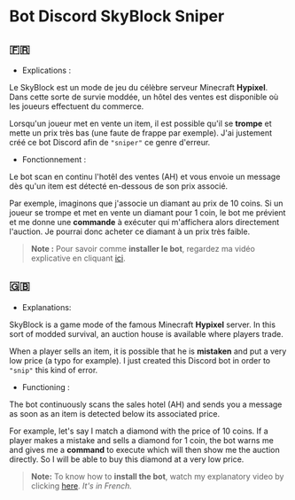 # Bot Discord SkyBlock Sniper

## 🇫🇷
- Explications :

Le SkyBlock est un mode de jeu du célèbre serveur Minecraft **Hypixel**. Dans cette sorte de survie moddée, un hôtel des ventes est disponible où les joueurs effectuent du commerce.

Lorsqu'un joueur met en vente un item, il est possible qu'il se **trompe** et mette un prix très bas (une faute de frappe par exemple). J'ai justement créé ce bot Discord afin de `"sniper"` ce genre d'erreur.

- Fonctionnement :

Le bot scan en continu l'hotêl des ventes (AH) et vous envoie un message dès qu'un item est détecté en-dessous de son prix associé.

Par exemple, imaginons que j'associe un diamant au prix de 10 coins. Si un joueur se trompe et met en vente un diamant pour 1 coin, le bot me prévient et me donne une **commande** à exécuter qui m'affichera alors directement l'auction. Je pourrai donc acheter ce diamant à un prix très faible.

> **Note :** Pour savoir comme **installer le bot**, regardez ma vidéo explicative en cliquant  [ici](http://youtube.com/).


## 🇬🇧 
- Explanations:

SkyBlock is a game mode of the famous Minecraft **Hypixel** server. In this sort of modded survival, an auction house is available where players trade.

When a player sells an item, it is possible that he is **mistaken** and put a very low price (a typo for example). I just created this Discord bot in order to `"snip"` this kind of error.

- Functioning :

The bot continuously scans the sales hotel (AH) and sends you a message as soon as an item is detected below its associated price.

For example, let's say I match a diamond with the price of 10 coins. If a player makes a mistake and sells a diamond for 1 coin, the bot warns me and gives me a **command** to execute which will then show me the auction directly. So I will be able to buy this diamond at a very low price.

> **Note:** To know how to **install the bot**, watch my explanatory video by clicking [here](http://youtube.com/). *It's in French.*
